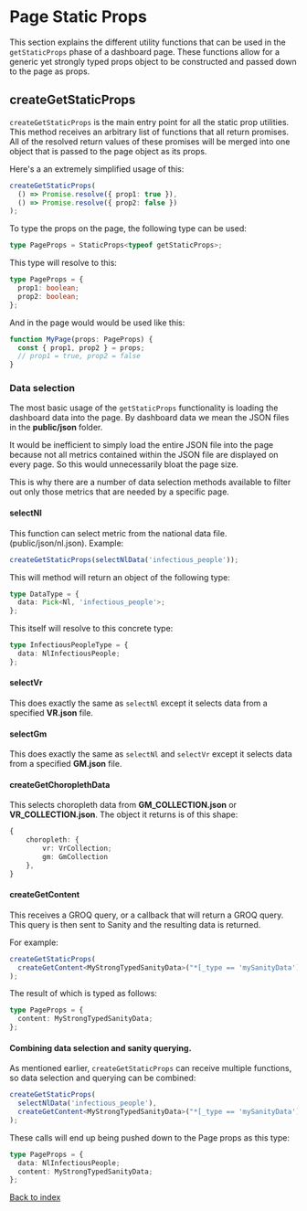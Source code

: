 # Page Static Props

This section explains the different utility functions that can be used in the `getStaticProps` phase
of a dashboard page.
These functions allow for a generic yet strongly typed props object to be constructed and passed
down to the page as props.

## createGetStaticProps

`createGetStaticProps` is the main entry point for all the static prop utilities.
This method receives an arbitrary list of functions that all return promises.
All of the resolved return values of these promises will be merged into one object
that is passed to the page object as its props.

Here's a an extremely simplified usage of this:

```ts
createGetStaticProps(
  () => Promise.resolve({ prop1: true }),
  () => Promise.resolve({ prop2: false })
);
```

To type the props on the page, the following type can be used:

```ts
type PageProps = StaticProps<typeof getStaticProps>;
```

This type will resolve to this:

```ts
type PageProps = {
  prop1: boolean;
  prop2: boolean;
};
```

And in the page would would be used like this:

```ts
function MyPage(props: PageProps) {
  const { prop1, prop2 } = props;
  // prop1 = true, prop2 = false
}
```

### Data selection

The most basic usage of the `getStaticProps` functionality is loading the dashboard data into the page.
By dashboard data we mean the JSON files in the **public/json** folder.

It would be inefficient to simply load the entire JSON file into the page because not all metrics
contained within the JSON file are displayed on every page. So this would unnecessarily bloat the
page size.

This is why there are a number of data selection methods available to filter out only those metrics
that are needed by a specific page.

#### selectNl

This function can select metric from the national data file. (public/json/nl.json).
Example:

```ts
createGetStaticProps(selectNlData('infectious_people'));
```

This will method will return an object of the following type:

```ts
type DataType = {
  data: Pick<Nl, 'infectious_people'>;
};
```

This itself will resolve to this concrete type:

```ts
type InfectiousPeopleType = {
  data: NlInfectiousPeople;
};
```

#### selectVr

This does exactly the same as `selectNl` except it selects data from a specified **VR<vr-code>.json** file.

#### selectGm

This does exactly the same as `selectNl` and `selectVr` except it selects data from a specified **GM<gm-code>.json** file.

#### createGetChoroplethData

This selects choropleth data from **GM_COLLECTION.json** or **VR_COLLECTION.json**.
The object it returns is of this shape:

```ts
{
    choropleth: {
        vr: VrCollection;
        gm: GmCollection
    },
}
```

#### createGetContent

This receives a GROQ query, or a callback that will return a GROQ query. This query is then sent to Sanity and the resulting
data is returned.

For example:

```ts
createGetStaticProps(
  createGetContent<MyStrongTypedSanityData>("*[_type == 'mySanityData']")
);
```

The result of which is typed as follows:

```ts
type PageProps = {
  content: MyStrongTypedSanityData;
};
```

#### Combining data selection and sanity querying.

As mentioned earlier, `createGetStaticProps` can receive multiple functions, so data selection and querying can be combined:

```ts
createGetStaticProps(
  selectNlData('infectious_people'),
  createGetContent<MyStrongTypedSanityData>("*[_type == 'mySanityData']")
);
```

These calls will end up being pushed down to the Page props as this type:

```ts
type PageProps = {
  data: NlInfectiousPeople;
  content: MyStrongTypedSanityData;
};
```

[Back to index](index.md)
